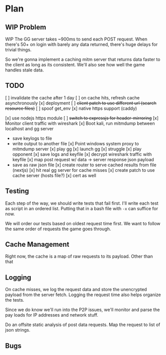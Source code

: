 # Plan

## **WIP** Problem

WIP
The GG server takes ~900ms to send each POST request. When there's 50+ on login
with barely any data returned, there's huge delays for trivial things.

So we're gonna implement a caching mitm server that returns data faster to the
client as long as its consistent. We'll also see how well the game handles
stale data.

## TODO

[ ] invalidate the cache after 1 day
[ ] on cache hits, refresh cache asynchronously
[x] deployment
[ ] ~~client patch to use different url (search resource files)~~
[ ] spoof get_env
[x] native https support (caddy)

[x] use nodejs https module
[ ] ~~switch to expressjs for header-mirroring~~
[x] Monitor client traffic with wireshark
[x] Boot kali, run mitmdump between localhost and gg server
  - save keylogs to file
  - write output to another file
[x] Point windows system proxy to mitmdump server
[x] play gg
  [x] launch gg
  [x] struggle
  [x] play opponent
[x] save logs and keyfile
[x] decrypt wireshark traffic with keyfile
[x] map post request w/ data -> server response json payload
  - save as raw json file
[x] create router to serve cached results from file (nextjs)
  [x] hit real gg server for cache misses
[x] create patch to use cache server (hosts file?)
  [x] cert as well

## Testing

Each step of the way, we should write tests that fail first.
I'll write each test as script in an ordered list. Putting that in a bash file
with `-x` can suffice for now.

We will order our tests based on oldest request time first. We want to follow
the same order of requests the game goes through.

## Cache Management

Right now, the cache is a map of raw requests to its payload.
Other than that

## Logging

On cache misses, we log the request data and store the unencrypted payload from the
server fetch. Logging the request time also helps organize the tests.

Since we do know we'll run into the P2P issues, we'll monitor and parse the pay
loads for IP addresses and network stuff.


Do an offsite static analysis of post data requests.
Map the request to list of json strings.

## Bugs



